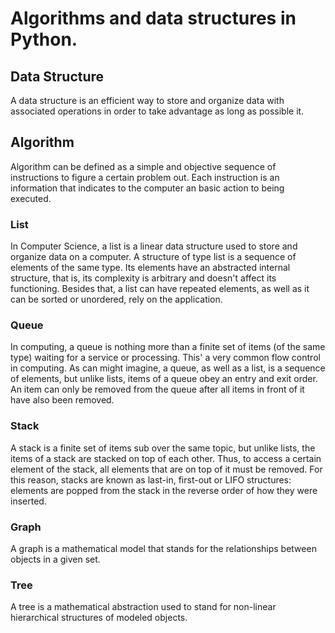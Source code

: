 # Algorithms and data structures in Python.

## Data Structure

A data structure is an efficient way to store and organize data with associated operations
in order to take advantage as long as possible it.

## Algorithm

Algorithm can be defined as a simple and objective sequence of instructions to figure a certain problem out.
Each instruction is an information that indicates to the computer an basic action to being executed.

### List

In Computer Science, a list is a linear data structure used to store and organize data on a computer.
A structure of type list is a sequence of elements of the same type. Its elements have an abstracted internal structure,
that is, its complexity is arbitrary and doesn't affect its functioning. Besides that, a list can have repeated elements,
as well as it can be sorted or unordered, rely on the application.

### Queue

In computing, a queue is nothing more than a finite set of items (of the same type) waiting for a service or processing.
This' a very common flow control in computing. As can might imagine, a queue, as well as a list, is a sequence of elements, but
unlike lists, items of a queue obey an entry and exit order. An item can only be removed from the queue after all items
in front of it have also been removed.

### Stack

A stack is a finite set of items sub over the same topic, but unlike lists, the items of a stack are stacked on top of each other.
Thus, to access a certain element of the stack, all elements that are on top of it must be removed. For this reason, stacks are known as
last-in, first-out or LIFO structures: elements are popped from the stack in the reverse order of how they were inserted.

### Graph

A graph is a mathematical model that stands for the relationships between objects in a given set.

### Tree

A tree is a mathematical abstraction used to stand for non-linear hierarchical structures of modeled objects.
